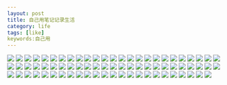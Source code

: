 ```yaml
---
layout: post
title: 自己用笔记记录生活
category: life
tags: [like]
keywords:自己用
---
```


![](http://image.xiaoyaowind.com/image/202204201923665.jpg)
![](http://image.xiaoyaowind.com/image/202204201928404.jpg)
![](http://image.xiaoyaowind.com/image/202204201928015.jpg)
![](http://image.xiaoyaowind.com/image/202204201929468.jpg)
![](http://image.xiaoyaowind.com/image/202204201929426.jpg)
![](http://image.xiaoyaowind.com/image/202204201929875.jpg)
![](http://image.xiaoyaowind.com/image/202204201930969.jpg)
![](http://image.xiaoyaowind.com/image/202204201930028.jpg)
![](http://image.xiaoyaowind.com/image/202204201931416.jpg)
![](http://image.xiaoyaowind.com/image/202204201931361.jpg)
![](http://image.xiaoyaowind.com/image/202204201932124.jpg)
![](http://image.xiaoyaowind.com/image/202204201932713.jpg)
![](http://image.xiaoyaowind.com/image/202204201932228.jpg)
![](http://image.xiaoyaowind.com/image/202204201933061.jpg)
![](http://image.xiaoyaowind.com/image/202204201933550.jpg)
![](http://image.xiaoyaowind.com/image/202204201934946.jpg)
![](http://image.xiaoyaowind.com/image/202204201934254.jpg)
![](http://image.xiaoyaowind.com/image/202204201935399.jpg)
![](http://image.xiaoyaowind.com/image/202204201935924.jpg)
![](http://image.xiaoyaowind.com/image/202204201936341.jpg)
![](http://image.xiaoyaowind.com/image/202204201938340.jpg)
![](http://image.xiaoyaowind.com/image/202204201938622.jpg)
![](http://image.xiaoyaowind.com/image/202204201938688.jpg)
![](http://image.xiaoyaowind.com/image/202204201939209.jpg)
![](http://image.xiaoyaowind.com/image/202204201939914.jpg)
![](http://image.xiaoyaowind.com/image/202204201940461.jpg)
![](http://image.xiaoyaowind.com/image/202204201941214.jpg)
![](http://image.xiaoyaowind.com/image/202204201942860.jpg)
![](http://image.xiaoyaowind.com/image/202204201942094.jpg)
![](http://image.xiaoyaowind.com/image/202204201943886.jpg)
![](http://image.xiaoyaowind.com/image/202204201943571.jpg)
![](http://image.xiaoyaowind.com/image/202204201944569.jpg)
![](http://image.xiaoyaowind.com/image/202204201952792.jpg)
![](http://image.xiaoyaowind.com/image/202204201952871.jpg)
![](http://image.xiaoyaowind.com/image/202204201953859.jpg)
![](http://image.xiaoyaowind.com/image/202204201953486.jpg)
![](http://image.xiaoyaowind.com/image/202204201954550.jpg)
![](http://image.xiaoyaowind.com/image/202204201954862.jpg)
![](http://image.xiaoyaowind.com/image/202204201955936.jpg)
![](http://image.xiaoyaowind.com/image/202204201955970.jpg)
![](http://image.xiaoyaowind.com/image/202204201956223.jpg)
![](http://image.xiaoyaowind.com/image/202204201956116.jpg)
![](http://image.xiaoyaowind.com/image/202204201956310.jpg)
![](http://image.xiaoyaowind.com/image/202204201957093.jpg)
![](http://image.xiaoyaowind.com/image/202204201957276.jpg)
![](http://image.xiaoyaowind.com/image/202204201958131.jpg)
![](http://image.xiaoyaowind.com/image/202204201958673.jpg)
![](http://image.xiaoyaowind.com/image/202204201958738.jpg)
![](http://image.xiaoyaowind.com/image/202204201959362.jpg)
![](http://image.xiaoyaowind.com/image/202204201959048.jpg)
![](http://image.xiaoyaowind.com/image/202204202000458.jpg)
![](http://image.xiaoyaowind.com/image/202204202000208.jpg)
![](http://image.xiaoyaowind.com/image/202204202000695.jpg)
![](http://image.xiaoyaowind.com/image/202204202000513.jpg)
![](http://image.xiaoyaowind.com/image/202204202001390.jpg)
![](http://image.xiaoyaowind.com/image/202204202001597.jpg)
![](http://image.xiaoyaowind.com/image/202204202002433.jpg)
![](http://image.xiaoyaowind.com/image/202204202002061.jpg)
![](http://image.xiaoyaowind.com/image/202204202002525.jpg)
![](http://image.xiaoyaowind.com/image/202204202003837.jpg)
![](http://image.xiaoyaowind.com/image/202204202003335.jpg)
![](http://image.xiaoyaowind.com/image/202204202003368.jpg)
![](http://image.xiaoyaowind.com/image/202204202004242.jpg)
![](http://image.xiaoyaowind.com/image/202204202004447.jpg)
![](http://image.xiaoyaowind.com/image/202204202005751.jpg)
![](http://image.xiaoyaowind.com/image/202204202005664.jpg)
![](http://image.xiaoyaowind.com/image/202204202005802.jpg)
![](http://image.xiaoyaowind.com/image/202204202006970.jpg)
![](http://image.xiaoyaowind.com/image/202204202006819.jpg)
![](http://image.xiaoyaowind.com/image/202204202007266.jpg)
![](http://image.xiaoyaowind.com/image/202204202008541.jpg)
![](http://image.xiaoyaowind.com/image/202204202008398.jpg)
![](http://image.xiaoyaowind.com/image/202204202009964.jpg)
![](http://image.xiaoyaowind.com/image/202204202012439.jpg)

